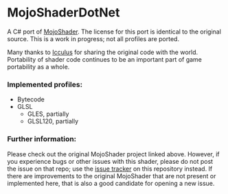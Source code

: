 # MojoShaderDotNet

A C# port of [MojoShader](https://github.com/icculus/mojoshader).
The license for this port is identical to the original source. This is
a work in progress; not all profiles are ported.

Many thanks to [Icculus](https://icculus.org/mojoshader/) for sharing
the original code with the world. Portability of shader code continues to
be an important part of game portability as a whole.

### Implemented profiles:

- Bytecode
- GLSL
  - GLES, partially
  - GLSL120, partially

### Further information:

Please check out the original MojoShader project linked above. However,
if you experience bugs or other issues with this shader, please do not
post the issue on that repo; use the 
[issue tracker](https://github.com/SaxxonPike/MojoShader.NET/issues) on
this repository instead. If there are improvements to the original
MojoShader that are not present or implemented here, that is also a good
candidate for opening a new issue.

